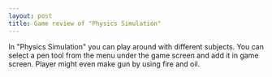```yaml
---
layout: post
title: Game review of "Physics Simulation"
---
```





In "Physics Simulation" you can play around with different subjects. You can select a pen tool from the menu under the game screen and add it in game screen. Player might even make gun by using fire and oil. 
